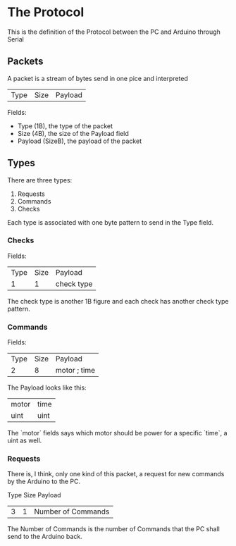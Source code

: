 # The Protocol
This is the definition of the Protocol between
the PC and Arduino through Serial

## Packets
A packet is a stream of bytes send
in one pice and interpreted
<table>
  <tr>
    <td>
      Type
    </td>
    <td>
      Size
    </td>
    <td>
      Payload
    </td>
  </tr>
</table>
  

Fields:
- Type (1B), the type of the packet
- Size (4B), the size of the Payload field
- Payload (SizeB), the payload of the packet

## Types
There are three types:
1. Requests
2. Commands
3. Checks

Each type is associated with one byte
pattern to send in the Type field.

### Checks
Fields:
<table>
  <tr>
    <td>
      Type
    </td>
    <td>
     Size 
    </td>
    <td>
      Payload
    </td>
  </tr>
  <tr>
    <td>
    1
    </td>
    <td>
    1 
    </td>
    <td>
    check type
    </td>
  </tr>
</table>
The check type is another 1B figure
and each check has another check type
pattern.

### Commands
Fields:
<table>
  <tr>
    <td>
    Type
    </td>
    <td>
    Size
    </td>
    <td>
    Payload
    </td>
  </tr>
  <tr>
    <td>
    2
    </td>
    <td>
    8 
    </td>
    <td>
    motor ; time
    </td>
  </tr>
</table>
The Payload looks like this:
<table>
  <tr>
    <td>
      motor
    </td> 
    <td>
      time
    </td>
  </tr>
  <tr>
    <td>
    uint
    </td>
    <td>
    uint
    </td>
  </tr>
</table>
The `motor` fields says which
motor should be power for
a specific `time`, a uint as well.

### Requests
There is, I think, only
one kind of this packet,
a request for new commands
by the Arduino to the PC.
<table>
  <tr>
    Type
    Size 
    Payload
  </tr>
  <tr>
    <td>
      3
    </td>
    <td>
      1
    </td>
    <td>
      Number of Commands
    </td>
  </tr>
</table>
The Number of Commands is
the number of Commands that
the PC shall send to
the Arduino back.
